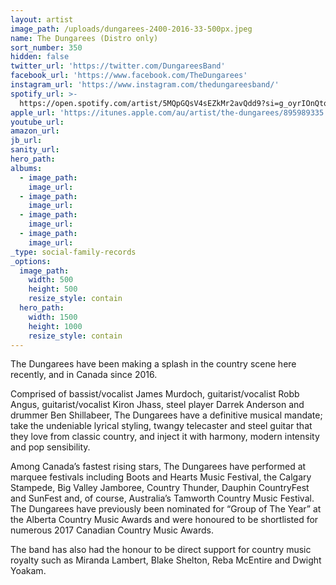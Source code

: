 ```yaml
---
layout: artist
image_path: /uploads/dungarees-2400-2016-33-500px.jpeg
name: The Dungarees (Distro only)
sort_number: 350
hidden: false
twitter_url: 'https://twitter.com/DungareesBand'
facebook_url: 'https://www.facebook.com/TheDungarees'
instagram_url: 'https://www.instagram.com/thedungareesband/'
spotify_url: >-
  https://open.spotify.com/artist/5MQpGQsV4sEZkMr2avQdd9?si=g_oyrIOnQtqqtclv4pOQwg
apple_url: 'https://itunes.apple.com/au/artist/the-dungarees/895989335'
youtube_url:
amazon_url:
jb_url:
sanity_url:
hero_path:
albums:
  - image_path:
    image_url:
  - image_path:
    image_url:
  - image_path:
    image_url:
  - image_path:
    image_url:
_type: social-family-records
_options:
  image_path:
    width: 500
    height: 500
    resize_style: contain
  hero_path:
    width: 1500
    height: 1000
    resize_style: contain
---
```


The Dungarees have been making a splash in the country scene here recently, and in Canada since 2016.

Comprised of bassist/vocalist James Murdoch, guitarist/vocalist Robb Angus, guitarist/vocalist Kiron Jhass, steel player Darrek Anderson and drummer Ben Shillabeer, The Dungarees have a definitive musical mandate; take the undeniable lyrical styling, twangy telecaster and steel guitar that they love from classic country, and inject it with harmony, modern intensity and pop sensibility.

Among Canada’s fastest rising stars, The Dungarees have performed at marquee festivals including Boots and Hearts Music Festival, the Calgary Stampede, Big Valley Jamboree, Country Thunder, Dauphin CountryFest and SunFest and, of course, Australia’s Tamworth Country Music Festival. The Dungarees have previously been nominated for “Group of The Year” at the Alberta Country Music Awards and were honoured to be shortlisted for numerous 2017 Canadian Country Music Awards.

The band has also had the honour to be direct support for country music royalty such as Miranda Lambert, Blake Shelton, Reba McEntire and Dwight Yoakam.